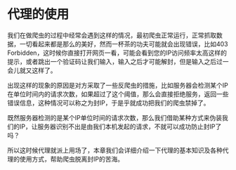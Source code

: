 # 代理的使用

我们在做爬虫的过程中经常会遇到这样的情况，最初爬虫正常运行，正常抓取数据，一切看起来都是那么的美好，然而一杯茶的功夫可能就会出现错误，比如403 Forbidden，这时候你直接打开网页一看，可能会看到您的IP访问频率太高这样的提示，或者跳出一个验证码让我们输入，输入之后才可能解封，但是输入之后过一会儿就又这样了。

出现这样的现象的原因是对方采取了一些反爬虫的措施，比如服务器会检测某个IP在单位时间内的请求次数，如果超过了这个阈值，那么会直接拒绝服务，返回一些错误信息，这种情况可以称之为封IP，于是乎就成功把我们的爬虫禁掉了。

既然服务器检测的是某个IP单位时间的请求次数，那么我们借助某种方式来伪装我们的IP，让服务器识别不出是由我们本机发起的请求，不就可以成功防止封IP了吗？

所以这时候代理就派上用场了，本章我们会详细介绍一下代理的基本知识及各种代理的使用方式，帮助爬虫脱离封IP的苦海。
